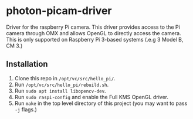# photon-picam-driver
Driver for the raspberry Pi camera. This driver provides access to the Pi camera through OMX and allows OpenGL to directly access the camera. This is only supported on Raspberry Pi 3-based systems (.e.g 3 Model B, CM 3.)

## Installation
 1. Clone this repo in `/opt/vc/src/hello_pi/`.
 2. Run `/opt/vc/src/hello_pi/rebuild.sh`.
 3. Run `sudo apt install libopencv-dev`.
 4. Run `sudo raspi-config` and enable the Full KMS OpenGL driver.
 4. Run `make` in the top level directory of this project (you may want to pass `-j` flags.)
